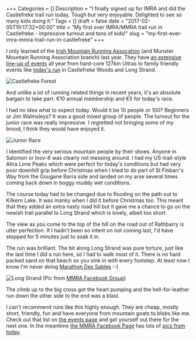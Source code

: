 +++
Categories = []
Description = "I finally signed up for IMRA and did the Castlefreke trail run today. Tough but very enjoyable. Delighted to see so many kids doing it."
Tags = []
draft = false
date = "2017-02-05T19:17:32+00:00"
title = "My first ever IMRA/MMRA trail run in Castlefreke - impressive turnout and tons of kids!"
slug = "my-first-ever-imra-mmra-trail-run-in-castlefreke"
+++

I only learned of the [Irish Mountain Running Assocation](https://www.imra.ie/) (and Munster Mountain Running Association branch) last year. They have [an extensive line-up of events](https://www.imra.ie/events/) all year from hard-core 127km Ultras to family friendly events like [today's run](https://www.imra.ie/events/view/id/1477) in Castlefreke Woods and Long Strand.

![Castlefreke Forest](https://d1tidq54inel9p.cloudfront.net/wp-content/uploads/2017/02/2017-02-05%2010.52.35b.jpg)

And unlike a lot of running related things in recent years, it's an absolute bargain to take part. €10 annual membership and €5 for today's race.

I had no idea what to expect today. Would it be 10 people or 100? Beginners or Jim Walmsleys? It was a good mixed group of people. The turnout for the junior race was really impressive. I regretted not bringing some of my brood, I think they would have enjoyed it.

![Junior Race](https://d1tidq54inel9p.cloudfront.net/wp-content/uploads/2017/02/2017-02-05%2010.36.07b.jpg)

I identified the very serious mountain people by their shoes. Anyone in Salomon or Inov-8 was clearly not messing around. I had my US-trail-style Altra Lone Peaks which were perfect for today's conditions but had very poor downhill grip before Christmas when I tried to do part of St Finbarr's Way from the Gougane Barra side and landed on my arse several times coming back down in boggy muddy wet conditions.

The course today had to be changed due to flooding on the path out to Kilkern Lake. It was manky when I did it before Christmas too. This meant that they added an extra nasty road hill but it gave me a chance to go on the newish trail parallel to Long Strand which is lovely, albeit too short. 

The view as you come to the top of the hill on the road out of Rathbarry is utter perfection. If I hadn't been so intent on not coming last, I'd have stopped for 5 minutes just to soak it in.

The run was brilliant. The bit along Long Strand was pure torture, just like the last time I did a run here, so I had to walk most of it. There is no hard packed sand on that beach so you sink in with every footstep. At least now I know I'm never doing [Marathon Des Sables](http://marathondessables.co.uk/) :-) 

![Long Strand](https://d1tidq54inel9p.cloudfront.net/wp-content/uploads/2017/02/16422850_1267538586672655_2746855433585271530_o.jpg)
(Pic from [MMRA Facebook Group](https://www.facebook.com/405709882855534/photos/pcb.1267541266672387/1267538586672655/?type=3&theater))

The climb up to the big cross got the heart pumping and the hell-for-leather run down the other side to the end was a blast.

I can't recommend runs like this highly enough. They are cheap, mostly short, friendly, fun and have everyone from mountain goats to blobs like me. Check out that list on [the events page](https://www.imra.ie/events/) and get yourself out there for the next one. In the meantime [the MMRA Facebook Page](https://www.facebook.com/MMRA-Munster-Mountain-Running-Association-405709882855534/) has lots of [pics from today](https://www.facebook.com/permalink.php?story_fbid=1267492480010599&id=405709882855534).
